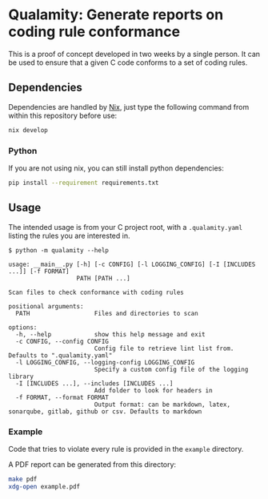 # Qualamity: Generate reports on coding rule conformance

This is a proof of concept developed in two weeks by a single person.
It can be used to ensure that a given C code conforms to a set of coding rules.

## Dependencies

Dependencies are handled by [Nix](https://nixos.org/download), just type the following command from within this repository before use:

```bash
nix develop
```

### Python

If you are not using nix, you can still install python dependencies:
```bash
pip install --requirement requirements.txt
```

## Usage

The intended usage is from your C project root, with a `.qualamity.yaml` listing the rules you are interested in.

```console
$ python -m qualamity --help

usage: __main__.py [-h] [-c CONFIG] [-l LOGGING_CONFIG] [-I [INCLUDES ...]] [-f FORMAT]
                   PATH [PATH ...]

Scan files to check conformance with coding rules

positional arguments:
  PATH                  Files and directories to scan

options:
  -h, --help            show this help message and exit
  -c CONFIG, --config CONFIG
                        Config file to retrieve lint list from. Defaults to ".qualamity.yaml"
  -l LOGGING_CONFIG, --logging-config LOGGING_CONFIG
                        Specify a custom config file of the logging library
  -I [INCLUDES ...], --includes [INCLUDES ...]
                        Add folder to look for headers in
  -f FORMAT, --format FORMAT
                        Output format: can be markdown, latex, sonarqube, gitlab, github or csv. Defaults to markdown
```

### Example

Code that tries to violate every rule is provided in the `example` directory.

A PDF report can be generated from this directory:
```bash
make pdf
xdg-open example.pdf
```
